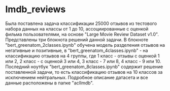# Imdb_reviews

Была поставлена задача классификации 25000 отзывов из тестового набора данных на классы от 1 до 10, ассоциированные с оценкой фильма пользователями, на основе "Large Movie Review Dataset v1.0". 
Представлены три блокнота решений данной задачи. 
В блокноте "bert_greenatom_2classes.ipynb" обучена модель разделения отзывов на негативные и позитивные, в "bert_greenatom_4classes.ipynb" - на классификацию отзывов на 4 группы, где 1 класс - отзывы с оценкой 1 или 2, 2 класс - с оценкой 3 или 4, 3 класс - 7 или 8, 4 класс - 9 или 10. Последний ноутбук "bert_greenatom_8classes.ipynb" содержит решение поставленной задачи, то есть классификацию отзывов на 10 классов за исключением нейтральных.
Подробное описание датасета и все данные расположены в папке "aclImdb".
